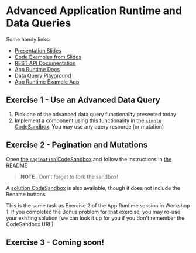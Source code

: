 # Advanced Application Runtime and Data Queries

Some handy links:
- [Presentation Slides](https://docs.google.com/presentation/d/e/2PACX-1vSzU1CdwH9CBwWnWA8jM4bwqveKe-rqflc33IFoNpnI-ZYhw9F_pMY_LUD4C2IWuWZFMiqvscuVos-u/pub?start=false&loop=false&delayms=3000)
- [Code Examples from Slides](./SLIDES.md)
- [REST API Documentation](https://docs.dhis2.org/2.34/en/dhis2_developer_manual/web-api.html)
- [App Runtime Docs](https://runtime.dhis2.nu)
- [Data Query Playground](https://runtime.dhis2.nu/playground)
- [App Runtime Example App](https://github.com/dhis2/app-runtime/tree/master/examples/cra)

## Exercise 1 - Use an Advanced Data Query

1. Pick one of the advanced data query functionality presented today
2. Implement a component using this functionality in [the `simple` CodeSandbox](https://codesandbox.io/s/github/dhis2/academy-web-app-dev-2020/tree/master/workshop-2/01-advanced-app-runtime/simple?file=src/components/AdvancedQueryComponent.js).  You may use any query resource (or mutation)

## Exercise 2 - Pagination and Mutations
Open [the `pagination` CodeSandbox](https://codesandbox.io/s/github/dhis2/academy-web-app-dev-2020/tree/master/workshop-2/01-advanced-app-runtime/pagination?file=README.md) and follow the instructions in [the README](./pagination/README.md)

> **NOTE** : Don't forget to fork the sandbox!

A [solution CodeSandbox](https://codesandbox.io/s/github/dhis2/academy-web-app-dev-2020/tree/master/workshop-1/01-advanced-app-runtime/pagination-solution) is also available, though it does not include the Rename buttons

This is the same task as Exercise 2 of the App Runtime session in Workshop 1.  If you completed the Bonus problem for that exercise, you may re-use your existing solution (we can look it up for you if you don't remember the CodeSandbox URL)

## Exercise 3 - Coming soon!
